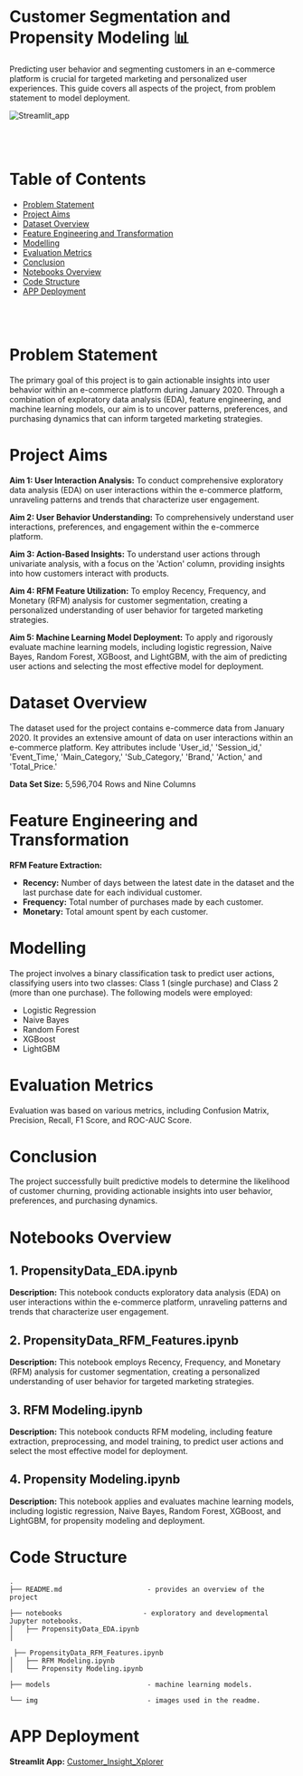 # Customer Segmentation and Propensity Modeling 📊


Predicting user behavior and segmenting customers in an e-commerce platform is crucial for targeted marketing and personalized user experiences. This guide covers all aspects of the project, from problem statement to model deployment.

![Streamlit_app](https://github.com/SaiSpr/Customer_Insight_Xplorer/assets/63905195/6fe680aa-5d2e-4a65-9263-1eb3116635cc)

<br><br>

# Table of Contents

- [Problem Statement](#problem-statement)
- [Project Aims](#project-aims)
- [Dataset Overview](#dataset-overview)
- [Feature Engineering and Transformation](#feature-engineering-and-transformation)
- [Modelling](#modelling)
- [Evaluation Metrics](#evaluation-metrics)
- [Conclusion](#conclusion)
- [Notebooks Overview](#notebooks-overview)
- [Code Structure](#code-structure)
- [APP Deployment](#app-deployment)

<br><br>

# Problem Statement

The primary goal of this project is to gain actionable insights into user behavior within an e-commerce platform during January 2020. Through a combination of exploratory data analysis (EDA), feature engineering, and machine learning models, our aim is to uncover patterns, preferences, and purchasing dynamics that can inform targeted marketing strategies.

# Project Aims

**Aim 1: User Interaction Analysis:**
To conduct comprehensive exploratory data analysis (EDA) on user interactions within the e-commerce platform, unraveling patterns and trends that characterize user engagement.

**Aim 2: User Behavior Understanding:**
To comprehensively understand user interactions, preferences, and engagement within the e-commerce platform.

**Aim 3: Action-Based Insights:**
To understand user actions through univariate analysis, with a focus on the 'Action' column, providing insights into how customers interact with products.

**Aim 4: RFM Feature Utilization:**
To employ Recency, Frequency, and Monetary (RFM) analysis for customer segmentation, creating a personalized understanding of user behavior for targeted marketing strategies.

**Aim 5: Machine Learning Model Deployment:**
To apply and rigorously evaluate machine learning models, including logistic regression, Naive Bayes, Random Forest, XGBoost, and LightGBM, with the aim of predicting user actions and selecting the most effective model for deployment.

# Dataset Overview

The dataset used for the project contains e-commerce data from January 2020. It provides an extensive amount of data on user interactions within an e-commerce platform. Key attributes include 'User_id,' 'Session_id,' 'Event_Time,' 'Main_Category,' 'Sub_Category,' 'Brand,' 'Action,' and 'Total_Price.'

**Data Set Size:** 5,596,704 Rows and Nine Columns

# Feature Engineering and Transformation

**RFM Feature Extraction:**
- **Recency:** Number of days between the latest date in the dataset and the last purchase date for each individual customer.
- **Frequency:** Total number of purchases made by each customer.
- **Monetary:** Total amount spent by each customer.

# Modelling

The project involves a binary classification task to predict user actions, classifying users into two classes: Class 1 (single purchase) and Class 2 (more than one purchase). The following models were employed:
- Logistic Regression
- Naive Bayes
- Random Forest
- XGBoost
- LightGBM

# Evaluation Metrics

Evaluation was based on various metrics, including Confusion Matrix, Precision, Recall, F1 Score, and ROC-AUC Score.

# Conclusion

The project successfully built predictive models to determine the likelihood of customer churning, providing actionable insights into user behavior, preferences, and purchasing dynamics.

# Notebooks Overview

## 1. PropensityData_EDA.ipynb
**Description:** This notebook conducts exploratory data analysis (EDA) on user interactions within the e-commerce platform, unraveling patterns and trends that characterize user engagement.

## 2. PropensityData_RFM_Features.ipynb
**Description:** This notebook employs Recency, Frequency, and Monetary (RFM) analysis for customer segmentation, creating a personalized understanding of user behavior for targeted marketing strategies.

## 3. RFM Modeling.ipynb
**Description:** This notebook conducts RFM modeling, including feature extraction, preprocessing, and model training, to predict user actions and select the most effective model for deployment.

## 4. Propensity Modeling.ipynb
**Description:** This notebook applies and evaluates machine learning models, including logistic regression, Naive Bayes, Random Forest, XGBoost, and LightGBM, for propensity modeling and deployment.

# Code Structure

```
.
├── README.md                     - provides an overview of the project

├── notebooks                    - exploratory and developmental Jupyter notebooks.
│   ├── PropensityData_EDA.ipynb
│  

 ├── PropensityData_RFM_Features.ipynb
│   ├── RFM Modeling.ipynb
│   └── Propensity Modeling.ipynb

├── models                        - machine learning models.

└── img                           - images used in the readme.

```
# APP Deployment

**Streamlit App:** [Customer_Insight_Xplorer](https://customerinsightxplorer-app.streamlit.app/)
